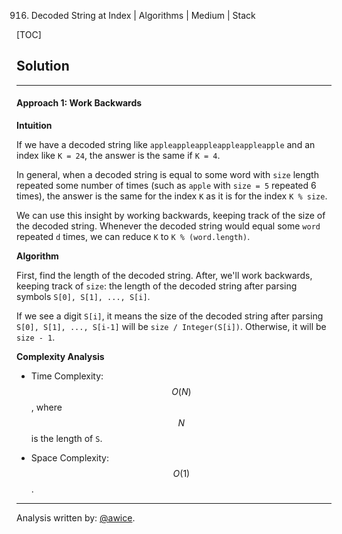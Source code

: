 916. Decoded String at Index | Algorithms | Medium | Stack

[TOC]

## Solution
---
#### Approach 1: Work Backwards

**Intuition**

If we have a decoded string like `appleappleappleappleappleapple` and an index like `K = 24`, the answer is the same if `K = 4`.

In general, when a decoded string is equal to some word with `size` length repeated some number of times (such as `apple` with `size = 5` repeated 6 times), the answer is the same for the index `K` as it is for the index `K % size`.

We can use this insight by working backwards, keeping track of the size of the decoded string.  Whenever the decoded string would equal some `word` repeated `d` times, we can reduce `K` to `K % (word.length)`.

**Algorithm**

First, find the length of the decoded string.  After, we'll work backwards, keeping track of `size`: the length of the decoded string after parsing symbols `S[0], S[1], ..., S[i]`.

If we see a digit `S[i]`, it means the size of the decoded string after parsing `S[0], S[1], ..., S[i-1]` will be `size / Integer(S[i])`.  Otherwise, it will be `size - 1`.




**Complexity Analysis**

* Time Complexity:  $$O(N)$$, where $$N$$ is the length of `S`.

* Space Complexity:  $$O(1)$$.




---


Analysis written by: [@awice](https://leetcode.com/awice).
